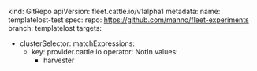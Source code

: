kind: GitRepo
apiVersion: fleet.cattle.io/v1alpha1
metadata:
  name: templatelost-test
spec:
  repo: https://github.com/manno/fleet-experiments
  branch: templatelost
  targets:
  - clusterSelector:
      matchExpressions:
      - key: provider.cattle.io
        operator: NotIn
        values:
        - harvester
